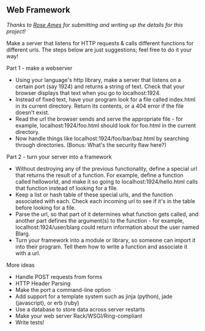 ## Web Framework

*Thanks to [Rose Ames](https://github.com/rose) for submitting and writing up the details for this project!*

Make a server that listens for HTTP requests & calls different functions for different urls.  The steps below are just suggestions; feel free to do it your way!

Part 1 - make a webserver
* Using your language's http library, make a server that listens on a certain port (say 1924) and returns a string of text.  Check that your browser displays that text when you go to localhost:1924.
* Instead of fixed text, have your program look for a file called index.html in its current directory.  Return its contents, or a 404 error if the file doesn't exist.
* Read the url the browser sends and serve the appropriate file - for example, localhost:1924/foo.html should look for foo.html in the current directory.
* Now handle things like localhost:1924/foo/bar/baz.html by searching through directories.  (Bonus:  What's the security flaw here?)

Part 2 - turn your server into a framework
* Without destroying any of the previous functionality, define a special url that returns the result of a function.  For example, define a function called helloworld, and make it so going to localhost:1924/hello.html calls that function instead of looking for a file.
* Keep a list or hash table of these special urls, and the function associated with each.  Check each incoming url to see if it's in the table before looking for a file.
* Parse the url, so that part of it determines what function gets called, and another part defines the argument(s) to the function - for example, localhost:1924/user/blarg could return information about the user named Blarg.
* Turn your framework into a module or library, so someone can import it into their program.  Tell them how to write a function and associate it with a url.

More ideas
* Handle POST requests from forms
* HTTP Header Parsing
* Make the port a command-line option
* Add support for a template system such as jinja (python), jade (javascript), or erb (ruby)
* Use a database to store data across server restarts
* Make your web server Rack/WSGI/Ring-compliant
* Write tests!